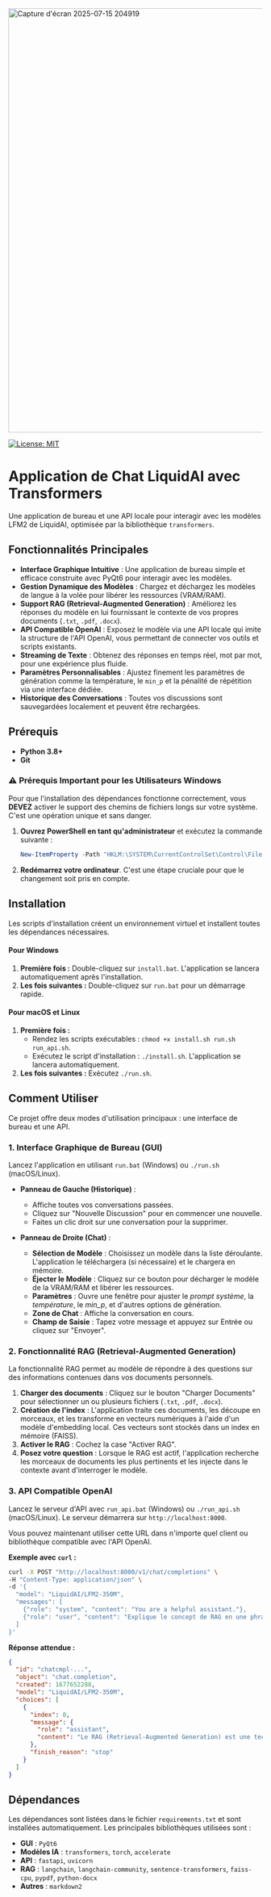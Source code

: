 <img width="1442" height="841" alt="Capture d'écran 2025-07-15 204919" src="https://github.com/user-attachments/assets/885a78a4-9102-4d1c-83fb-607610486a95" />

[![License: MIT](https://img.shields.io/badge/License-MIT-yellow.svg)](https://opensource.org/licenses/MIT)

# Application de Chat LiquidAI avec Transformers

Une application de bureau et une API locale pour interagir avec les modèles LFM2 de LiquidAI, optimisée par la bibliothèque `transformers`.

## Fonctionnalités Principales

- **Interface Graphique Intuitive** : Une application de bureau simple et efficace construite avec PyQt6 pour interagir avec les modèles.
- **Gestion Dynamique des Modèles** : Chargez et déchargez les modèles de langue à la volée pour libérer les ressources (VRAM/RAM).
- **Support RAG (Retrieval-Augmented Generation)** : Améliorez les réponses du modèle en lui fournissant le contexte de vos propres documents (`.txt`, `.pdf`, `.docx`).
- **API Compatible OpenAI** : Exposez le modèle via une API locale qui imite la structure de l'API OpenAI, vous permettant de connecter vos outils et scripts existants.
- **Streaming de Texte** : Obtenez des réponses en temps réel, mot par mot, pour une expérience plus fluide.
- **Paramètres Personnalisables** : Ajustez finement les paramètres de génération comme la température, le `min_p` et la pénalité de répétition via une interface dédiée.
- **Historique des Conversations** : Toutes vos discussions sont sauvegardées localement et peuvent être rechargées.

## Prérequis

- **Python 3.8+**
- **Git**

### ⚠️ Prérequis Important pour les Utilisateurs Windows

Pour que l'installation des dépendances fonctionne correctement, vous **DEVEZ** activer le support des chemins de fichiers longs sur votre système. C'est une opération unique et sans danger.

1.  **Ouvrez PowerShell en tant qu'administrateur** et exécutez la commande suivante :
    ```powershell
    New-ItemProperty -Path "HKLM:\SYSTEM\CurrentControlSet\Control\FileSystem" -Name "LongPathsEnabled" -Value 1 -PropertyType DWORD -Force
    ```
2.  **Redémarrez votre ordinateur**. C'est une étape cruciale pour que le changement soit pris en compte.

## Installation

Les scripts d'installation créent un environnement virtuel et installent toutes les dépendances nécessaires.

#### Pour Windows

1.  **Première fois :** Double-cliquez sur `install.bat`. L'application se lancera automatiquement après l'installation.
2.  **Les fois suivantes :** Double-cliquez sur `run.bat` pour un démarrage rapide.

#### Pour macOS et Linux

1.  **Première fois :**
    *   Rendez les scripts exécutables : `chmod +x install.sh run.sh run_api.sh`.
    *   Exécutez le script d'installation : `./install.sh`. L'application se lancera automatiquement.
2.  **Les fois suivantes :** Exécutez `./run.sh`.

## Comment Utiliser

Ce projet offre deux modes d'utilisation principaux : une interface de bureau et une API.

### 1. Interface Graphique de Bureau (GUI)

Lancez l'application en utilisant `run.bat` (Windows) ou `./run.sh` (macOS/Linux).

- **Panneau de Gauche (Historique)** :
  - Affiche toutes vos conversations passées.
  - Cliquez sur "Nouvelle Discussion" pour en commencer une nouvelle.
  - Faites un clic droit sur une conversation pour la supprimer.

- **Panneau de Droite (Chat)** :
  - **Sélection de Modèle** : Choisissez un modèle dans la liste déroulante. L'application le téléchargera (si nécessaire) et le chargera en mémoire.
  - **Éjecter le Modèle** : Cliquez sur ce bouton pour décharger le modèle de la VRAM/RAM et libérer les ressources.
  - **Paramètres** : Ouvre une fenêtre pour ajuster le *prompt système*, la *température*, le *min_p*, et d'autres options de génération.
  - **Zone de Chat** : Affiche la conversation en cours.
  - **Champ de Saisie** : Tapez votre message et appuyez sur Entrée ou cliquez sur "Envoyer".

### 2. Fonctionnalité RAG (Retrieval-Augmented Generation)

La fonctionnalité RAG permet au modèle de répondre à des questions sur des informations contenues dans vos documents personnels.

1.  **Charger des documents** : Cliquez sur le bouton "Charger Documents" pour sélectionner un ou plusieurs fichiers (`.txt`, `.pdf`, `.docx`).
2.  **Création de l'index** : L'application traite ces documents, les découpe en morceaux, et les transforme en vecteurs numériques à l'aide d'un modèle d'embedding local. Ces vecteurs sont stockés dans un index en mémoire (FAISS).
3.  **Activer le RAG** : Cochez la case "Activer RAG".
4.  **Posez votre question** : Lorsque le RAG est actif, l'application recherche les morceaux de documents les plus pertinents et les injecte dans le contexte avant d'interroger le modèle.

### 3. API Compatible OpenAI

Lancez le serveur d'API avec `run_api.bat` (Windows) ou `./run_api.sh` (macOS/Linux). Le serveur démarrera sur `http://localhost:8000`.

Vous pouvez maintenant utiliser cette URL dans n'importe quel client ou bibliothèque compatible avec l'API OpenAI.

**Exemple avec `curl` :**

```bash
curl -X POST "http://localhost:8000/v1/chat/completions" \
-H "Content-Type: application/json" \
-d '{
  "model": "LiquidAI/LFM2-350M",
  "messages": [
    {"role": "system", "content": "You are a helpful assistant."},
    {"role": "user", "content": "Explique le concept de RAG en une phrase."}
  ]
}'
```

**Réponse attendue :**

```json
{
  "id": "chatcmpl-...",
  "object": "chat.completion",
  "created": 1677652288,
  "model": "LiquidAI/LFM2-350M",
  "choices": [
    {
      "index": 0,
      "message": {
        "role": "assistant",
        "content": "Le RAG (Retrieval-Augmented Generation) est une technique où un modèle de langue récupère des informations pertinentes dans une base de connaissances externe avant de générer une réponse."
      },
      "finish_reason": "stop"
    }
  ]
}
```

## Dépendances

Les dépendances sont listées dans le fichier `requirements.txt` et sont installées automatiquement. Les principales bibliothèques utilisées sont :

- **GUI** : `PyQt6`
- **Modèles IA** : `transformers`, `torch`, `accelerate`
- **API** : `fastapi`, `uvicorn`
- **RAG** : `langchain`, `langchain-community`, `sentence-transformers`, `faiss-cpu`, `pypdf`, `python-docx`
- **Autres** : `markdown2`
